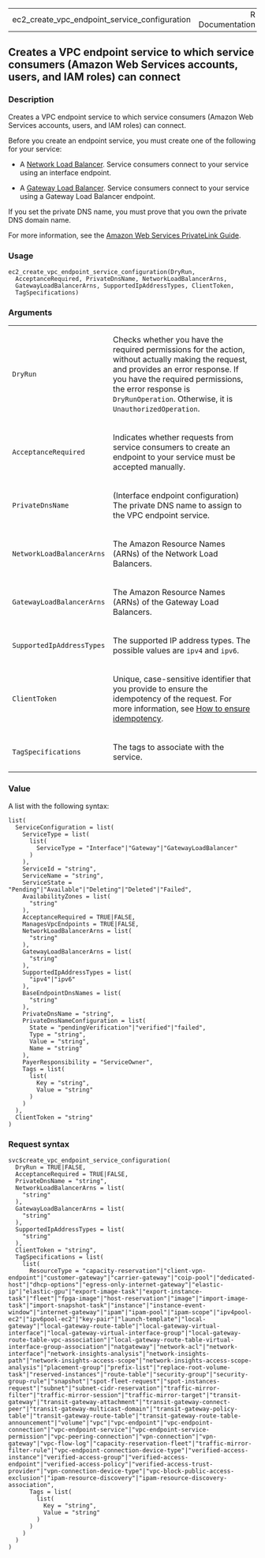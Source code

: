 <table style="width: 100%;">
<tbody>
<tr class="odd">
<td>ec2_create_vpc_endpoint_service_configuration</td>
<td style="text-align: right;">R Documentation</td>
</tr>
</tbody>
</table>

## Creates a VPC endpoint service to which service consumers (Amazon Web Services accounts, users, and IAM roles) can connect

### Description

Creates a VPC endpoint service to which service consumers (Amazon Web
Services accounts, users, and IAM roles) can connect.

Before you create an endpoint service, you must create one of the
following for your service:

-   A [Network Load
    Balancer](https://docs.aws.amazon.com/elasticloadbalancing/latest/network/).
    Service consumers connect to your service using an interface
    endpoint.

-   A [Gateway Load
    Balancer](https://docs.aws.amazon.com/elasticloadbalancing/latest/gateway/).
    Service consumers connect to your service using a Gateway Load
    Balancer endpoint.

If you set the private DNS name, you must prove that you own the private
DNS domain name.

For more information, see the [Amazon Web Services PrivateLink
Guide](https://docs.aws.amazon.com/vpc/latest/privatelink/).

### Usage

    ec2_create_vpc_endpoint_service_configuration(DryRun,
      AcceptanceRequired, PrivateDnsName, NetworkLoadBalancerArns,
      GatewayLoadBalancerArns, SupportedIpAddressTypes, ClientToken,
      TagSpecifications)

### Arguments

<table>
<colgroup>
<col style="width: 35%" />
<col style="width: 65%" />
</colgroup>
<tbody>
<tr class="odd">
<td><code
id="ec2_create_vpc_endpoint_service_configuration_:_DryRun">DryRun</code></td>
<td><p>Checks whether you have the required permissions for the action,
without actually making the request, and provides an error response. If
you have the required permissions, the error response is
<code>DryRunOperation</code>. Otherwise, it is
<code>UnauthorizedOperation</code>.</p></td>
</tr>
<tr class="even">
<td><code
id="ec2_create_vpc_endpoint_service_configuration_:_AcceptanceRequired">AcceptanceRequired</code></td>
<td><p>Indicates whether requests from service consumers to create an
endpoint to your service must be accepted manually.</p></td>
</tr>
<tr class="odd">
<td><code
id="ec2_create_vpc_endpoint_service_configuration_:_PrivateDnsName">PrivateDnsName</code></td>
<td><p>(Interface endpoint configuration) The private DNS name to assign
to the VPC endpoint service.</p></td>
</tr>
<tr class="even">
<td><code
id="ec2_create_vpc_endpoint_service_configuration_:_NetworkLoadBalancerArns">NetworkLoadBalancerArns</code></td>
<td><p>The Amazon Resource Names (ARNs) of the Network Load
Balancers.</p></td>
</tr>
<tr class="odd">
<td><code
id="ec2_create_vpc_endpoint_service_configuration_:_GatewayLoadBalancerArns">GatewayLoadBalancerArns</code></td>
<td><p>The Amazon Resource Names (ARNs) of the Gateway Load
Balancers.</p></td>
</tr>
<tr class="even">
<td><code
id="ec2_create_vpc_endpoint_service_configuration_:_SupportedIpAddressTypes">SupportedIpAddressTypes</code></td>
<td><p>The supported IP address types. The possible values are
<code>ipv4</code> and <code>ipv6</code>.</p></td>
</tr>
<tr class="odd">
<td><code
id="ec2_create_vpc_endpoint_service_configuration_:_ClientToken">ClientToken</code></td>
<td><p>Unique, case-sensitive identifier that you provide to ensure the
idempotency of the request. For more information, see <a
href="https://docs.aws.amazon.com/AWSEC2/latest/APIReference/Run_Instance_Idempotency.html">How
to ensure idempotency</a>.</p></td>
</tr>
<tr class="even">
<td><code
id="ec2_create_vpc_endpoint_service_configuration_:_TagSpecifications">TagSpecifications</code></td>
<td><p>The tags to associate with the service.</p></td>
</tr>
</tbody>
</table>

### Value

A list with the following syntax:

    list(
      ServiceConfiguration = list(
        ServiceType = list(
          list(
            ServiceType = "Interface"|"Gateway"|"GatewayLoadBalancer"
          )
        ),
        ServiceId = "string",
        ServiceName = "string",
        ServiceState = "Pending"|"Available"|"Deleting"|"Deleted"|"Failed",
        AvailabilityZones = list(
          "string"
        ),
        AcceptanceRequired = TRUE|FALSE,
        ManagesVpcEndpoints = TRUE|FALSE,
        NetworkLoadBalancerArns = list(
          "string"
        ),
        GatewayLoadBalancerArns = list(
          "string"
        ),
        SupportedIpAddressTypes = list(
          "ipv4"|"ipv6"
        ),
        BaseEndpointDnsNames = list(
          "string"
        ),
        PrivateDnsName = "string",
        PrivateDnsNameConfiguration = list(
          State = "pendingVerification"|"verified"|"failed",
          Type = "string",
          Value = "string",
          Name = "string"
        ),
        PayerResponsibility = "ServiceOwner",
        Tags = list(
          list(
            Key = "string",
            Value = "string"
          )
        )
      ),
      ClientToken = "string"
    )

### Request syntax

    svc$create_vpc_endpoint_service_configuration(
      DryRun = TRUE|FALSE,
      AcceptanceRequired = TRUE|FALSE,
      PrivateDnsName = "string",
      NetworkLoadBalancerArns = list(
        "string"
      ),
      GatewayLoadBalancerArns = list(
        "string"
      ),
      SupportedIpAddressTypes = list(
        "string"
      ),
      ClientToken = "string",
      TagSpecifications = list(
        list(
          ResourceType = "capacity-reservation"|"client-vpn-endpoint"|"customer-gateway"|"carrier-gateway"|"coip-pool"|"dedicated-host"|"dhcp-options"|"egress-only-internet-gateway"|"elastic-ip"|"elastic-gpu"|"export-image-task"|"export-instance-task"|"fleet"|"fpga-image"|"host-reservation"|"image"|"import-image-task"|"import-snapshot-task"|"instance"|"instance-event-window"|"internet-gateway"|"ipam"|"ipam-pool"|"ipam-scope"|"ipv4pool-ec2"|"ipv6pool-ec2"|"key-pair"|"launch-template"|"local-gateway"|"local-gateway-route-table"|"local-gateway-virtual-interface"|"local-gateway-virtual-interface-group"|"local-gateway-route-table-vpc-association"|"local-gateway-route-table-virtual-interface-group-association"|"natgateway"|"network-acl"|"network-interface"|"network-insights-analysis"|"network-insights-path"|"network-insights-access-scope"|"network-insights-access-scope-analysis"|"placement-group"|"prefix-list"|"replace-root-volume-task"|"reserved-instances"|"route-table"|"security-group"|"security-group-rule"|"snapshot"|"spot-fleet-request"|"spot-instances-request"|"subnet"|"subnet-cidr-reservation"|"traffic-mirror-filter"|"traffic-mirror-session"|"traffic-mirror-target"|"transit-gateway"|"transit-gateway-attachment"|"transit-gateway-connect-peer"|"transit-gateway-multicast-domain"|"transit-gateway-policy-table"|"transit-gateway-route-table"|"transit-gateway-route-table-announcement"|"volume"|"vpc"|"vpc-endpoint"|"vpc-endpoint-connection"|"vpc-endpoint-service"|"vpc-endpoint-service-permission"|"vpc-peering-connection"|"vpn-connection"|"vpn-gateway"|"vpc-flow-log"|"capacity-reservation-fleet"|"traffic-mirror-filter-rule"|"vpc-endpoint-connection-device-type"|"verified-access-instance"|"verified-access-group"|"verified-access-endpoint"|"verified-access-policy"|"verified-access-trust-provider"|"vpn-connection-device-type"|"vpc-block-public-access-exclusion"|"ipam-resource-discovery"|"ipam-resource-discovery-association",
          Tags = list(
            list(
              Key = "string",
              Value = "string"
            )
          )
        )
      )
    )
